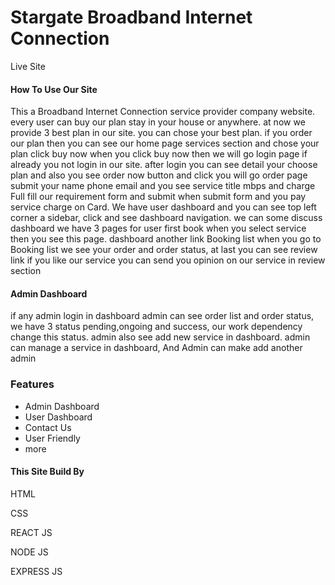 <h1>Stargate Broadband Internet Connection</h1>
<a herf="https://stargate-broadband-connection.web.app">Live Site</a>

<h4>How To Use Our Site</h4>
<p>This a Broadband Internet Connection service provider company website. every user can buy our plan stay in your house or anywhere. at now we provide 3 best plan in our site. you can chose your best plan. if you order our plan then you can see our home page services section and chose your plan click buy now when you click buy now then we will go login page if already you not login in our site. after  login you can see detail your choose plan and also you see order now button and click you will go order page submit your name phone email and you see service title mbps and charge Full fill our requirement form and submit when submit form and you pay service charge on Card. We have user dashboard and you can see top left corner a sidebar, click and see dashboard navigation. we can some  discuss dashboard we have 3 pages for user first book when you select service then you see this page.
dashboard another link Booking list when you go to Booking list we see your order and order status, at last you can see review link if you like our service you can send you opinion on our service in review section</p>

<h4>Admin Dashboard</h4>
<p>if any admin login in dashboard admin can see order list and order status, we have 3 status pending,ongoing and success, our work dependency change this status. admin also see add new service in dashboard. admin can manage a service in dashboard, And Admin can make add another admin</p>

<h3>Features</h3>
<ul>
<li>Admin Dashboard</li>
<li>User Dashboard</li>
<li>Contact Us</li>
<li>User Friendly</li>
<li>more</li>
</ul>

<h4>This Site Build By</h4>
<p>HTML</p>
<p>CSS</p>
<p>REACT JS</p>
<p>NODE JS</p>
<p>EXPRESS JS</p>